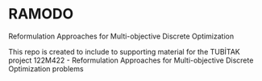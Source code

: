 # RAMODO
Reformulation Approaches for Multi-objective Discrete Optimization

This repo is created to include to supporting material for the TUBİTAK project 122M422 - Reformulation Approaches for Multi-objective Discrete Optimization problems
